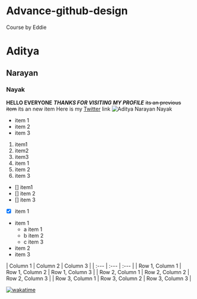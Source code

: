 # Advance-github-design
Course by Eddie
# Aditya
## Narayan
### Nayak
**HELLO EVERYONE**
***THANKS FOR VISITING MY PROFILE***
~~its an previous item~~
its an new item
Here is my [Twitter](https://twitter.com/AdityaN71677515) link
![Aditya Narayan Nayak](https://avatars.githubusercontent.com/u/72183256?v=4)
- item 1
- item 2
- item 3
1. item1
2. item2
3. item3
1. item 1
1. item 2
1. item 3
- [] item1
- [] item 2
- [] item 3
- [x] item 1
- item 1
  - a item 1
  - b item 2
  - c item 3
- item 2
- item 3


| Column 1 | Column 2 | Column 3 |
        | :--- | :--- | :--- |
        | Row 1, Column 1 | Row 1, Column 2 | Row 1, Column 3 |
        | Row 2, Column 1 | Row 2, Column 2 | Row 2, Column 3 |
        | Row 3, Column 1 | Row 3, Column 2 | Row 3, Column 3 |
        
[![wakatime](https://wakatime.com/badge/user/8980ae70-4035-45bb-8c9a-a45067c11b98.svg)](https://wakatime.com/@8980ae70-4035-45bb-8c9a-a45067c11b98)
